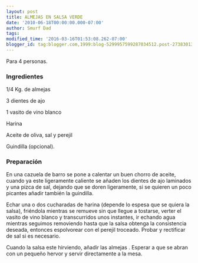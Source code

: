```yaml
---
layout: post
title: ALMEJAS EN SALSA VERDE
date: '2010-06-18T00:00:00.000-07:00'
author: Smurf Dad
tags: 
modified_time: '2016-03-16T01:53:08.262-07:00'
blogger_id: tag:blogger.com,1999:blog-5299957599287034512.post-2738301310784304635
---
```


Para 4 personas.

<h3>Ingredientes</h3>

1/4 Kg. de almejas

3 dientes de ajo

1 vasito de vino blanco

Harina

Aceite de oliva, sal y perejil

Guindilla (opcional).

<h3>Preparación</h3>

En una cazuela de barro se pone a calentar un buen chorro de aceite, cuando ya este ligeramente caliente se añaden los dientes de ajo laminados y una pizca de sal, dejando que se doren ligeramente, si se quieren un poco picantes añadir también la guindilla.

Echar una o dos cucharadas de harina (depende lo espesa que se quiera la salsa), friéndola mientras se remueve sin que llegue a tostarse, verter el vasito de vino blanco y transcurridos unos instantes, ir echando agua mientras seguimos removiendo hasta que la salsa obtenga la consistencia deseada, entonces espolvorear con el perejil troceado. Probar y rectificar de sal si es necesario.

Cuando la salsa este hirviendo, añadir las almejas . Esperar a que se abran con un pequeño hervor y servir directamente a la mesa.

